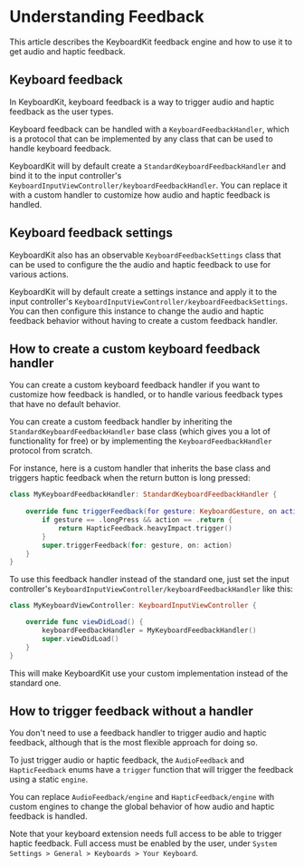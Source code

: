 # Understanding Feedback

This article describes the KeyboardKit feedback engine and how to use it to get audio and haptic feedback. 



## Keyboard feedback

In KeyboardKit, keyboard feedback is a way to trigger audio and haptic feedback as the user types. 

Keyboard feedback can be handled with a ``KeyboardFeedbackHandler``, which is a protocol that can be implemented by any class that can be used to handle keyboard feedback.

KeyboardKit will by default create a ``StandardKeyboardFeedbackHandler`` and bind it to the input controller's ``KeyboardInputViewController/keyboardFeedbackHandler``. You can replace it with a custom handler to customize how audio and haptic feedback is handled.



## Keyboard feedback settings

KeyboardKit also has an observable ``KeyboardFeedbackSettings`` class that can be used to configure the the audio and haptic feedback to use for various actions.

KeyboardKit will by default create a settings instance and apply it to the input controller's ``KeyboardInputViewController/keyboardFeedbackSettings``. You can then configure this instance to change the audio and haptic feedback behavior without having to create a custom feedback handler.



## How to create a custom keyboard feedback handler

You can create a custom keyboard feedback handler if you want to customize how feedback is handled, or to handle various feedback types that have no default behavior.

You can create a custom feedback handler by inheriting the ``StandardKeyboardFeedbackHandler`` base class (which gives you a lot of functionality for free) or by implementing the ``KeyboardFeedbackHandler`` protocol from scratch.

For instance, here is a custom handler that inherits the base class and triggers haptic feedback when the return button is long pressed:

```swift
class MyKeyboardFeedbackHandler: StandardKeyboardFeedbackHandler {
    
    override func triggerFeedback(for gesture: KeyboardGesture, on action: KeyboardAction) {
        if gesture == .longPress && action == .return {
            return HapticFeedback.heavyImpact.trigger()
        }
        super.triggerFeedback(for: gesture, on: action)
    }
}
```

To use this feedback handler instead of the standard one, just set the input controller's ``KeyboardInputViewController/keyboardFeedbackHandler`` like this:

```swift
class MyKeyboardViewController: KeyboardInputViewController {

    override func viewDidLoad() {
        keyboardFeedbackHandler = MyKeyboardFeedbackHandler()
        super.viewDidLoad()
    }
}
```

This will make KeyboardKit use your custom implementation instead of the standard one.



## How to trigger feedback without a handler

You don't need to use a feedback handler to trigger audio and haptic feedback, although that is the most flexible approach for doing so. 

To just trigger audio or haptic feedback, the ``AudioFeedback`` and ``HapticFeedback`` enums have a `trigger` function that will trigger the feedback using a static `engine`.

You can replace ``AudioFeedback/engine`` and ``HapticFeedback/engine`` with custom engines to change the global behavior of how audio and haptic feedback is handled.

Note that your keyboard extension needs full access to be able to trigger haptic feedback. Full access must be enabled by the user, under `System Settings > General > Keyboards > Your Keyboard`.
